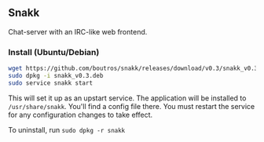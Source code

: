 ## Snakk

Chat-server with an IRC-like web frontend.

### Install (Ubuntu/Debian)

```bash
wget https://github.com/boutros/snakk/releases/download/v0.3/snakk_v0.3.deb
sudo dpkg -i snakk_v0.3.deb
sudo service snakk start
```

This will set it up as an upstart service. The application will be installed to `/usr/share/snakk`. You'll find a config file there. You must restart the service for any configuration changes to take effect.

To uninstall, run `sudo dpkg -r snakk`
